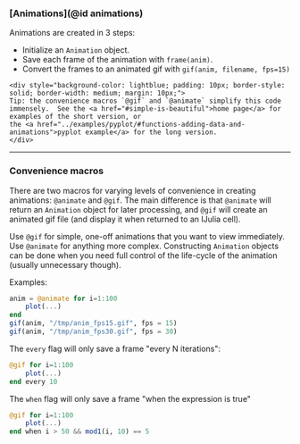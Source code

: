 
### [Animations](@id animations)

Animations are created in 3 steps:

- Initialize an `Animation` object.
- Save each frame of the animation with `frame(anim)`.
- Convert the frames to an animated gif with `gif(anim, filename, fps=15)`

```@raw html
<div style="background-color: lightblue; padding: 10px; border-style: solid; border-width: medium; margin: 10px;">
Tip: the convenience macros `@gif` and `@animate` simplify this code immensely.  See the <a href="#simple-is-beautiful">home page</a> for examples of the short version, or
the <a href="../examples/pyplot/#functions-adding-data-and-animations">pyplot example</a> for the long version.
</div>
```

---

### Convenience macros

There are two macros for varying levels of convenience in creating animations: `@animate` and `@gif`.  The main difference is that `@animate` will return an `Animation` object for later processing, and `@gif` will create an animated gif file (and display it when returned to an IJulia cell).

Use `@gif` for simple, one-off animations that you want to view immediately.  Use `@animate` for anything more complex.  Constructing `Animation` objects can be done when you need full control of the life-cycle of the animation (usually unnecessary though).

Examples:

```julia
anim = @animate for i=1:100
    plot(...)
end
gif(anim, "/tmp/anim_fps15.gif", fps = 15)
gif(anim, "/tmp/anim_fps30.gif", fps = 30)
```

The `every` flag will only save a frame "every N iterations":

```julia
@gif for i=1:100
	plot(...)
end every 10
```

The `when` flag will only save a frame "when the expression is true"

```julia
@gif for i=1:100
	plot(...)
end when i > 50 && mod1(i, 10) == 5
```
